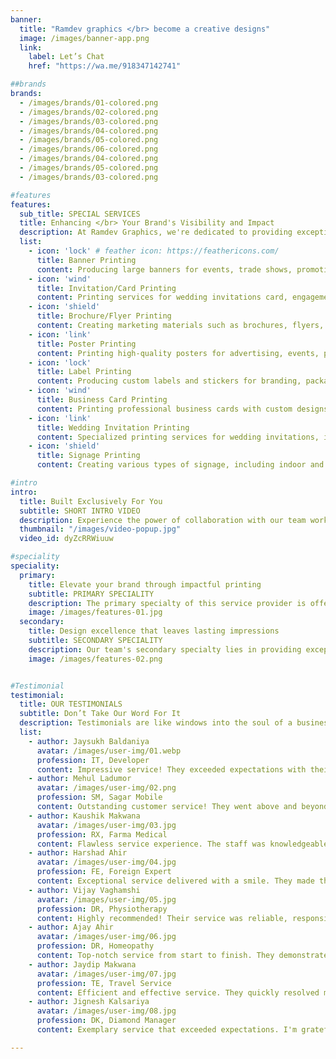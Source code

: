 ```yaml
---
banner:
  title: "Ramdev graphics </br> become a creative designs"
  image: /images/banner-app.png
  link:
    label: Let’s Chat
    href: "https://wa.me/918347142741"

##brands
brands:
  - /images/brands/01-colored.png
  - /images/brands/02-colored.png
  - /images/brands/03-colored.png
  - /images/brands/04-colored.png
  - /images/brands/05-colored.png
  - /images/brands/06-colored.png
  - /images/brands/04-colored.png
  - /images/brands/05-colored.png
  - /images/brands/03-colored.png

#features
features:
  sub_title: SPECIAL SERVICES
  title: Enhancing </br> Your Brand's Visibility and Impact
  description: At Ramdev Graphics, we're dedicated to providing exceptional printing services that elevate your </br>  brand's visibility and leave a lasting impact on your audience. Trust us to bring your vision to life  </br> and help you stand out from the crowd."
  list:
    - icon: 'lock' # feather icon: https://feathericons.com/
      title: Banner Printing
      content: Producing large banners for events, trade shows, promotions, indoor advertising, and outdoor advertising. Various materials and finishes are available, including vinyl, fabric, and mesh banners.
    - icon: 'wind'
      title: Invitation/Card Printing
      content: Printing services for wedding invitations card, engagement invitation card, event invitations card, greeting cards, and personalized stationery. You can choose from different paper types, sizes, and designs.
    - icon: 'shield'
      title: Brochure/Flyer Printing
      content: Creating marketing materials such as brochures, flyers, pamphlets, and leaflets. These can be printed in various sizes, various paper, folds, and finishes to suit your specific design and needs.
    - icon: 'link'
      title: Poster Printing
      content: Printing high-quality posters for advertising, events, presentations, or decorative purposes. You can select different sizes, paper types, different material and finishes, including matte, glossy, or laminated.
    - icon: 'lock'
      title: Label Printing
      content: Producing custom labels and stickers for branding, packaging, product labeling. Labels can be printed on a variety of materials and can include custom shapes, custom design, sizes, and finishes.
    - icon: 'wind'
      title: Business Card Printing
      content: Printing professional business cards with custom designs, logos, and contact information. You can choose from different card stocks, and specialty features like embossing or foil stamping.
    - icon: 'link'
      title: Wedding Invitation Printing
      content: Specialized printing services for wedding invitations, including traditional Indian wedding invitations (kankotri). These services may include customization options and printing techniques.
    - icon: 'shield'
      title: Signage Printing
      content: Creating various types of signage, including indoor and outdoor, directional signs, menu boards, trade show displays. These can be printed on different materials like PVC, acrylic, or aluminum.

#intro
intro:
  title: Built Exclusively For You
  subtitle: SHORT INTRO VIDEO
  description: Experience the power of collaboration with our team work demo video. </br> We showcase seamless teamwork in action, highlighting the strength and effectiveness of working </br> together towards a common goal.
  thumbnail: "/images/video-popup.jpg"
  video_id: dyZcRRWiuuw

#speciality
speciality:
  primary:
    title: Elevate your brand through impactful printing
    subtitle: PRIMARY SPECIALITY
    description: The primary specialty of this service provider is offering a wide range of printing services, including banner printing, invitation/card printing, brochure/flyer printing, poster printing, label printing, business card printing, wedding invitation printing (including traditional Indian wedding invitations), and signage printing. 
    image: /images/features-01.jpg
  secondary:
    title: Design excellence that leaves lasting impressions
    subtitle: SECONDARY SPECIALITY
    description: Our team's secondary specialty lies in providing exceptional graphic design services, ensuring visually appealing and eye-catching designs that complement the printed materials.We prioritize seamless communication to understand your needs, ensuring a collaborative partnership for successful outcomes.
    image: /images/features-02.png


#Testimonial
testimonial:
  title: OUR TESTIMONIALS
  subtitle: Don’t Take Our Word For It
  description: Testimonials are like windows into the soul of a business. They reveal </br> the genuine experiences and satisfaction of customers, providing </br> a powerful foundation of trust and credibility.
  list:
    - author: Jaysukh Baldaniya
      avatar: /images/user-img/01.webp
      profession: IT, Developer
      content: Impressive service! They exceeded expectations with their promptness, professionalism, and attention to detail.
    - author: Mehul Ladumor
      avatar: /images/user-img/02.png
      profession: SM, Sagar Mobile
      content: Outstanding customer service! They went above and beyond to ensure complete satisfaction.
    - author: Kaushik Makwana
      avatar: /images/user-img/03.jpg
      profession: RX, Farma Medical
      content: Flawless service experience. The staff was knowledgeable, friendly, and efficient throughout the entire process.
    - author: Harshad Ahir
      avatar: /images/user-img/04.jpg
      profession: FE, Foreign Expert
      content: Exceptional service delivered with a smile. They made the whole experience seamless and stress-free.
    - author: Vijay Vaghamshi
      avatar: /images/user-img/05.jpg
      profession: DR, Physiotherapy
      content: Highly recommended! Their service was reliable, responsive, and tailored perfectly to my needs.
    - author: Ajay Ahir
      avatar: /images/user-img/06.jpg
      profession: DR, Homeopathy
      content: Top-notch service from start to finish. They demonstrated expertise and a genuine commitment to customer satisfaction.
    - author: Jaydip Makwana
      avatar: /images/user-img/07.jpg
      profession: TE, Travel Service
      content: Efficient and effective service. They quickly resolved my issue, saving me time and hassle.
    - author: Jignesh Kalsariya
      avatar: /images/user-img/08.jpg
      profession: DK, Diamond Manager
      content: Exemplary service that exceeded expectations. I'm grateful for their professionalism and dedication to excellence.

---
```

